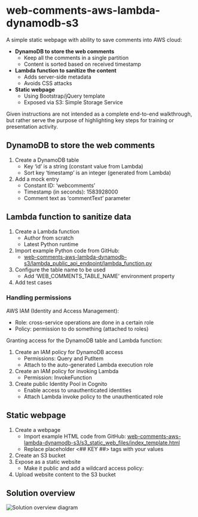 # web-comments-aws-lambda-dynamodb-s3

A simple static webpage with ability to save comments into AWS cloud:
- **DynamoDB to store the web comments**
   - Keep all the comments in a single partition
   - Content is sorted based on received timestamp
- **Lambda function to sanitize the content**
   - Adds server-side metadata
   - Avoids CSS attacks
- **Static webpage**
   - Using Bootstrap/jQuery template
   - Exposed via S3: Simple Storage Service

Given instructions are not intended as a complete end-to-end walkthrough, but rather serve the purpose of highlighting key steps for training or presentation activity.

## DynamoDB to store the web comments

1. Create a DynamoDB table
   - Key ‘id’ is a string (constant value from Lambda)
   - Sort key ‘timestamp’ is an integer (generated from Lambda)
2. Add a mock entry
   - Constant ID: ‘webcomments’
   - Timestamp (in seconds): 1583928000
   - Comment text as ‘commentText’ parameter

## Lambda function to sanitize data

1. Create a Lambda function
   - Author from scratch
   - Latest Python runtime
2. Import example Python code from GitHub:
   - [web-comments-aws-lambda-dynamodb-s3/lambda_public_api_endpoint/lambda_function.py](https://github.com/lanbotdevman/hobby-projects-with-cloud/blob/master/web-comments-aws-lambda-dynamodb-s3/lambda_public_api_endpoint/lambda_function.py)
3. Configure the table name to be used
   - Add ‘WEB_COMMENTS_TABLE_NAME’ environment property
4. Add test cases

### Handling permissions

AWS IAM (Identity and Access Management):
- Role: cross-service operations are done in a certain role
- Policy: permission to do something (attached to roles)

Granting access for the DynamoDB table and Lambda function:
1. Create an IAM policy for DynamoDB access
   - Permissions: Query and PutItem
   - Attach to the auto-generated Lambda execution role
2. Create an IAM policy for invoking Lambda
   - Permission: InvokeFunction
3. Create public Identity Pool in Cognito
   - Enable access to unauthenticated identities
   - Attach Lambda invoke policy to the unauthenticated role

## Static webpage
1. Create a webpage
   - Import example HTML code from GitHub: [web-comments-aws-lambda-dynamodb-s3/s3_static_web_files/index_template.html](https://github.com/lanbotdevman/hobby-projects-with-cloud/blob/master/web-comments-aws-lambda-dynamodb-s3/s3_static_web_files/index_template.html)
   - Replace placeholder <## KEY ##> tags with your values
2. Create an S3 bucket
3. Expose as a static website
   - Make it public and add a wildcard access policy: [](https://docs.aws.amazon.com/AmazonS3/latest/dev/WebsiteHosting.html)
4. Upload website content to the S3 bucket

## Solution overview

![Solution overview diagram](https://www.plantuml.com/plantuml/proxy?src=https://raw.githubusercontent.com/lanbotdevman/hobby-projects-with-cloud/master/web-comments-aws-lambda-dynamodb-s3/solution_overview.puml)
